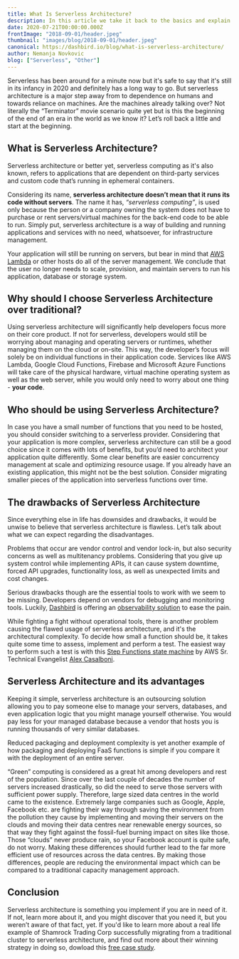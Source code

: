 ```yaml
---
title: What Is Serverless Architecture?
description: In this article we take it back to the basics and explain what really is serverless architecture, what are the advantages and disadvantages of serverless, and who would really benefit from adapting this new way of computing.
date: 2020-07-21T00:00:00.000Z
frontImage: "2018-09-01/header.jpeg"
thumbnail: "images/blog/2018-09-01/header.jpeg"
canonical: https://dashbird.io/blog/what-is-serverless-architecture/
author: Nemanja Novkovic
blog: ["Serverless", "Other"]
---
```


Serverless has been around for a minute now but it's safe to say that it's still in its infancy in 2020 and definitely has a long way to go. But serverless architecture is a major step away from to dependence on humans and towards reliance on machines. Are the machines already talking over? Not literally the “Terminator” movie scenario quite yet but is this the beginning of the end of an era in the world as we know it? Let’s roll back a little and start at the beginning.

## What is Serverless Architecture?

Serverless architecture or better yet, serverless computing as it's also known, refers to applications that are dependent on third-party services and custom code that’s running in ephemeral containers.

Considering its name, **serverless architecture doesn’t mean that it runs its code without servers**. The name it has, _“serverless computing”_, is used only because the person or a company owning the system does not have to purchase or rent servers/virtual machines for the back-end code to be able to run. Simply put, serverless architecture is a way of building and running applications and services with no need, whatsoever, for infrastructure management. 

Your application will still be running on servers, but bear in mind that [AWS Lambda](https://aws.amazon.com/lambda/) or other hosts do all of the server management. We conclude that the user no longer needs to scale, provision, and maintain servers to run his application, database or storage system.

## Why should I choose Serverless Architecture over traditional?

Using serverless architecture will significantly help developers focus more on their core product. If not for serverless, developers would still be worrying about managing and operating servers or runtimes, whether managing them on the cloud or on-site. This way, the developer’s focus will solely be on individual functions in their application code. Services like AWS Lambda, Google Cloud Functions, Firebase and Microsoft Azure Functions will take care of the physical hardware, virtual machine operating system as well as the web server, while you would only need to worry about one thing - **your code**.

## Who should be using Serverless Architecture?

In case you have a small number of functions that you need to be hosted, you should consider switching to a serverless provider. Considering that your application is more complex, serverless architecture can still be a good choice since it comes with lots of benefits, but you’d need to architect your application quite differently. Some clear benefits are easier concurrency management at scale and optimizing resource usage. If you already have an existing application, this might not be the best solution. Consider migrating smaller pieces of the application into serverless functions over time.

## The drawbacks of Serverless Architecture

Since everything else in life has downsides and drawbacks, it would be unwise to believe that serverless architecture is flawless. Let’s talk about what we can expect regarding the disadvantages. 

Problems that occur are vendor control and vendor lock-in, but also security concerns as well as multitenancy problems. Considering that you give up system control while implementing APIs, it can cause system downtime, forced API upgrades, functionality loss, as well as unexpected limits and cost changes.

Serious drawbacks though are the essential tools to work with we seem to be missing. Developers depend on vendors for debugging and monitoring tools. Luckily, [Dashbird](/) is offering an [observability solution](/features/) to ease the pain. 

While fighting a fight without operational tools, there is another problem causing the flawed usage of serverless architecture, and it's the architectural complexity. To decide how small a function should be, it takes quite some time to assess, implement and perform a test. The easiest way to perform such a test is with this [Step Functions state machine](https://github.com/alexcasalboni/aws-lambda-power-tuning) by AWS Sr. Technical Evangelist [Alex Casalboni](https://mobile.twitter.com/alex_casalboni).

## Serverless Architecture and its advantages

Keeping it simple, serverless architecture is an outsourcing solution allowing you to pay someone else to manage your servers, databases, and even application logic that you might manage yourself otherwise. You would pay less for your managed database because a vendor that hosts you is running thousands of very similar databases.

Reduced packaging and deployment complexity is yet another example of how packaging and deploying FaaS functions is simple if you compare it with the deployment of an entire server.

“Green” computing is considered as a great hit among developers and rest of the population. Since over the last couple of decades the number of servers increased drastically, so did the need to serve those servers with sufficient power supply. Therefore, large sized data centres in the world came to the existence. Extremely large companies such as Google, Apple, Facebook etc. are fighting their way through saving the environment from the pollution they cause by implementing and moving their servers on the clouds and moving their data centres near renewable energy sources, so that way they fight against the fossil-fuel burning impact on sites like those. Those “clouds” never produce rain, so your Facebook account is quite safe, do not worry. Making these differences should further lead to the far more efficient use of resources across the data centres. By making those differences, people are reducing the environmental impact which can be compared to a traditional capacity management approach.


## Conclusion

Serverless architecture is something you implement if you are in need of it. If not, learn more about it, and you might discover that you need it, but you weren’t aware of that fact, yet. If you'd like to learn more about a real life example of Shamrock Trading Corp successfully migrating from a traditional cluster to serverless architecture, and find out more about their winning strategy in doing so, dowload this [free case study](https://sls.dashbird.io/going-serverless-case-study).
